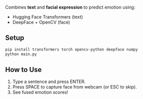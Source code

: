 Combines **text** and **facial expression** to predict emotion using:

- Hugging Face Transformers (text)
- DeepFace + OpenCV (face)

## Setup

```bash
pip install transformers torch opencv-python deepface numpy
python main.py
```

## How to Use
1. Type a sentence and press ENTER.
2. Press SPACE to capture face from webcam (or ESC to skip).
3. See fused emotion scores!
